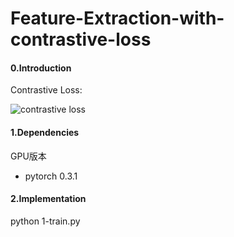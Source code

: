 # Feature-Extraction-with-contrastive-loss

#### 0.Introduction
Contrastive Loss:

![contrastive loss](https://note.youdao.com/yws/public/resource/b9e4ddf4efa502b643f4523e36e2f9bd/xmlnote/235EE2B4603F403F81CF3A844FC7A438/18532)
#### 1.Dependencies
GPU版本
* pytorch 0.3.1

#### 2.Implementation
python 1-train.py
